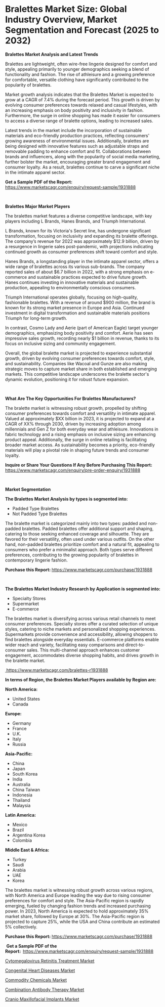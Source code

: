 <p><h1>Bralettes Market Size: Global Industry Overview, Market Segmentation and Forecast (2025 to 2032)</h1></p><p><strong>Bralettes Market Analysis and Latest Trends</strong></p>
<p><p>Bralettes are lightweight, often wire-free lingerie designed for comfort and style, appealing primarily to younger demographics seeking a blend of functionality and fashion. The rise of athleisure and a growing preference for comfortable, versatile clothing have significantly contributed to the popularity of bralettes.</p><p>Market growth analysis indicates that the Bralettes Market is expected to grow at a CAGR of 7.4% during the forecast period. This growth is driven by evolving consumer preferences towards relaxed and casual lifestyles, with an increasing emphasis on body positivity and inclusivity in fashion. Furthermore, the surge in online shopping has made it easier for consumers to access a diverse range of bralette options, leading to increased sales.</p><p>Latest trends in the market include the incorporation of sustainable materials and eco-friendly production practices, reflecting consumers' growing awareness of environmental issues. Additionally, bralettes are being designed with innovative features such as adjustable straps and removable padding to enhance comfort and fit. Collaborations between brands and influencers, along with the popularity of social media marketing, further bolster the market, encouraging greater brand engagement and consumer loyalty. As a result, bralettes continue to carve a significant niche in the intimate apparel sector.</p></p>
<p><strong>Get a Sample PDF of the Report:&nbsp;</strong> <a href="https://www.marketscagr.com/enquiry/request-sample/1931888?utm_campaign=2887&utm_medium=2&utm_source=Github&utm_content=ia&utm_term=05042025&utm_id=bralettes">https://www.marketscagr.com/enquiry/request-sample/1931888</a></p>
<p>&nbsp;</p>
<p><strong>Bralettes Major Market Players</strong></p>
<p><p>The bralettes market features a diverse competitive landscape, with key players including L Brands, Hanes Brands, and Triumph International. </p><p>L Brands, known for its Victoria's Secret line, has undergone significant transformation, focusing on inclusivity and expanding its bralette offerings. The company’s revenue for 2022 was approximately $12.9 billion, driven by a resurgence in lingerie sales post-pandemic, with projections indicating continued growth as consumer preferences shift toward comfort and style.</p><p>Hanes Brands, a longstanding player in the intimate apparel sector, offers a wide range of bralettes across its various sub-brands. The company reported sales of about $6.7 billion in 2022, with a strong emphasis on e-commerce and sustainable practices expected to drive future growth. Hanes continues investing in innovative materials and sustainable production, appealing to environmentally conscious consumers.</p><p>Triumph International operates globally, focusing on high-quality, fashionable bralettes. With a revenue of around $900 million, the brand is known for its strong market presence in Europe and Asia. Continued investment in digital transformation and sustainable materials positions Triumph for long-term growth.</p><p>In contrast, Cosmo Lady and Aerie (part of American Eagle) target younger demographics, emphasizing body positivity and comfort. Aerie has seen impressive sales growth, recording nearly $1 billion in revenue, thanks to its focus on inclusive sizing and community engagement.</p><p>Overall, the global bralette market is projected to experience substantial growth, driven by evolving consumer preferences towards comfort, style, and sustainability. Companies like Wacoal and Gunze are also making strategic moves to capture market share in both established and emerging markets. This competitive landscape underscores the bralette sector's dynamic evolution, positioning it for robust future expansion.</p></p>
<p>&nbsp;</p>
<p><strong>What Are The Key Opportunities For Bralettes Manufacturers?</strong></p>
<p><p>The bralette market is witnessing robust growth, propelled by shifting consumer preferences towards comfort and versatility in intimate apparel. Valued at approximately $XX billion in 2023, it is projected to expand at a CAGR of XX% through 2030, driven by increasing adoption among millennials and Gen Z for both everyday wear and athleisure. Innovations in fabric technology and a rising emphasis on inclusive sizing are enhancing product appeal. Additionally, the surge in online retailing is facilitating broader market access. As sustainability becomes a priority, eco-friendly materials will play a pivotal role in shaping future trends and consumer loyalty.</p></p>
<p><strong>Inquire or Share Your Questions If Any Before Purchasing This Report:</strong> <a href="https://www.marketscagr.com/enquiry/pre-order-enquiry/1931888?utm_campaign=2887&utm_medium=2&utm_source=Github&utm_content=ia&utm_term=05042025&utm_id=bralettes">https://www.marketscagr.com/enquiry/pre-order-enquiry/1931888</a></p>
<p>&nbsp;</p>
<p><strong>Market Segmentation</strong></p>
<p><strong>The Bralettes Market Analysis by types is segmented into:</strong></p>
<p><ul><li>Padded Type Bralettes</li><li>Not Padded Type Bralettes</li></ul></p>
<p><p>The bralette market is categorized mainly into two types: padded and non-padded bralettes. Padded bralettes offer additional support and shaping, catering to those seeking enhanced coverage and silhouette. They are favored for their versatility, often used under various outfits. On the other hand, non-padded bralettes prioritize comfort and a natural fit, appealing to consumers who prefer a minimalist approach. Both types serve different preferences, contributing to the growing popularity of bralettes in contemporary lingerie fashion.</p></p>
<p><strong>Purchase this Report:&nbsp;</strong><a href="https://www.marketscagr.com/purchase/1931888?utm_campaign=2887&utm_medium=2&utm_source=Github&utm_content=ia&utm_term=05042025&utm_id=bralettes">https://www.marketscagr.com/purchase/1931888</a></p>
<p>&nbsp;</p>
<p><strong>The Bralettes Market Industry Research by Application is segmented into:</strong></p>
<p><ul><li>Specialty Stores</li><li>Supermarket</li><li>E-commerce</li></ul></p>
<p><p>The bralettes market is diversifying across various retail channels to meet consumer preferences. Specialty stores offer a curated selection of unique styles, catering to niche markets and personalized shopping experiences. Supermarkets provide convenience and accessibility, allowing shoppers to find bralettes alongside everyday essentials. E-commerce platforms enable wider reach and variety, facilitating easy comparisons and direct-to-consumer sales. This multi-channel approach enhances customer engagement, accommodates diverse shopping habits, and drives growth in the bralette market.</p></p>
<p><a href="https://www.marketscagr.com/bralettes-r1931888?utm_campaign=2887&utm_medium=2&utm_source=Github&utm_content=ia&utm_term=05042025&utm_id=bralettes">&nbsp;https://www.marketscagr.com/bralettes-r1931888</a></p>
<p><strong>In terms of Region, the Bralettes Market Players available by Region are:</strong></p>
<p>
    <p> <strong> North America: </strong>
        <ul>
            <li>United States</li>
            <li>Canada</li>
        </ul>
        </p> 
    <p> <strong> Europe: </strong>
        <ul>
            <li>Germany</li>
            <li>France</li>
            <li>U.K.</li>
            <li>Italy</li>
            <li>Russia</li>
        </ul>
        </p> 
    <p> <strong> Asia-Pacific: </strong>
        <ul>
            <li>China</li>
            <li>Japan</li>
            <li>South Korea</li>
            <li>India</li>
            <li>Australia</li>
            <li>China Taiwan</li>
            <li>Indonesia</li>
            <li>Thailand</li>
            <li>Malaysia</li>
        </ul>
        </p> 
    <p> <strong> Latin America: </strong>
        <ul>
            <li>Mexico</li>
            <li>Brazil</li>
            <li>Argentina Korea</li>
            <li>Colombia</li>
        </ul>
        </p> 
    <p> <strong> Middle East & Africa: </strong>
        <ul>
            <li>Turkey</li>
            <li>Saudi</li>
            <li>Arabia</li>
            <li>UAE</li>
            <li>Korea</li>
        </ul>
    </p>
    </p>
<p><p>The bralettes market is witnessing robust growth across various regions, with North America and Europe leading the way due to rising consumer preferences for comfort and style. The Asia-Pacific region is rapidly emerging, fueled by changing fashion trends and increased purchasing power. In 2023, North America is expected to hold approximately 35% market share, followed by Europe at 30%. The Asia-Pacific region is projected to capture 25%, while the USA and China contribute an estimated 5% collectively.</p></p>
<p><strong>Purchase this Report: </strong><a href="https://www.marketscagr.com/purchase/1931888?utm_campaign=2887&utm_medium=2&utm_source=Github&utm_content=ia&utm_term=05042025&utm_id=bralettes">https://www.marketscagr.com/purchase/1931888</a></p>
<p>&nbsp;<strong>Get a Sample PDF of the Report:&nbsp;&nbsp;</strong><a href="https://www.marketscagr.com/enquiry/request-sample/1931888?utm_campaign=2887&utm_medium=2&utm_source=Github&utm_content=ia&utm_term=05042025&utm_id=bralettes">https://www.marketscagr.com/enquiry/request-sample/1931888</a></p>
<p><strong></strong></p>
<p><p><a href="https://www.linkedin.com/pulse/examining-market-forces-influencing-cytomegalovirus-retinitis-lnoje?utm_campaign=2887&utm_medium=2&utm_source=Github&utm_content=ia&utm_term=05042025&utm_id=bralettes">Cytomegalovirus Retinitis Treatment Market</a></p><p><a href="https://www.linkedin.com/pulse/pulse-congenital-heart-diseases-rhythms-change-market-resonance-v73vc?utm_campaign=2887&utm_medium=2&utm_source=Github&utm_content=ia&utm_term=05042025&utm_id=bralettes">Congenital Heart Diseases Market</a></p><p><a href="https://www.linkedin.com/pulse/comprehensive-evaluation-sustainability-commodity-chemicals-54szc?utm_campaign=2887&utm_medium=2&utm_source=Github&utm_content=ia&utm_term=05042025&utm_id=bralettes">Commodity Chemicals Market</a></p><p><a href="https://www.linkedin.com/pulse/combination-antibody-therapy-market-size-growing-cagr-112-do6xc?utm_campaign=2887&utm_medium=2&utm_source=Github&utm_content=ia&utm_term=05042025&utm_id=bralettes">Combination Antibody Therapy Market</a></p><p><a href="https://www.linkedin.com/pulse/cranio-maxillofacial-implants-market-expected-grow-123-cagr-1bkyc?utm_campaign=2887&utm_medium=2&utm_source=Github&utm_content=ia&utm_term=05042025&utm_id=bralettes">Cranio Maxillofacial Implants Market</a></p></p>